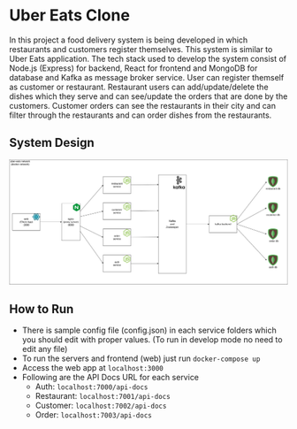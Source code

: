 # Uber Eats Clone

In this project a food delivery system is being developed in which restaurants and customers register themselves. This system is similar to Uber Eats application. The tech
stack used to develop the system consist of Node.js (Express) for backend, React for frontend and MongoDB for database and Kafka as message broker service. User can
register themself as customer or restaurant. Restaurant users can add/update/delete the dishes which they serve and can see/update the orders that are done by the customers.
Customer orders can see the restaurants in their city and can filter through the restaurants and can order dishes from the restaurants. 

## System Design 
![System Design](SystemDesign.png)

## How to Run
* There is sample config file (config.json) in each service folders which you should edit with proper values. (To run in develop mode no need to edit any file)
* To run the servers and frontend (web) just run `docker-compose up`
* Access the web app at `localhost:3000`
* Following are the API Docs URL for each service
  - Auth: `localhost:7000/api-docs`
  - Restaurant: `localhost:7001/api-docs`
  - Customer: `localhost:7002/api-docs`
  - Order: `localhost:7003/api-docs`
